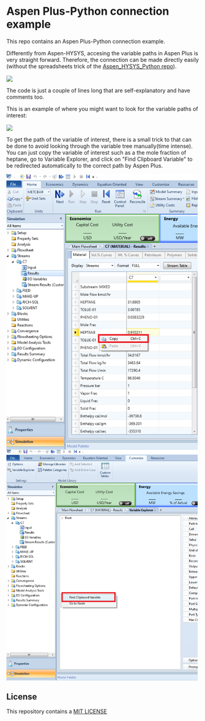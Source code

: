# Aspen Plus-Python connection example

This repo contains an Aspen Plus-Python connection example.

Differently from Aspen-HYSYS, accesing the variable paths in Aspen Plus is very straight forward. Therefore, the connection can be made directly easily (without the spreadsheets trick of the [Aspen_HYSYS_Python repo](https://github.com/edgarsmdn/Aspen_HYSYS_Python)).

<img align="center" src="https://github.com/edgarsmdn/Aspen_Plus_Python/blob/main/media/Aspen_plus_python.PNG" width="1000">

The code is just a couple of lines long that are self-explanatory and have comments too.

This is an example of where you might want to look for the variable paths of interest:

<img align="center" src="https://github.com/edgarsmdn/Aspen_Plus_Python/blob/main/media/path_example.PNG" width="500">

To get the path of the variable of interest, there is a small trick to that can be done to avoid looking through the variable tree manually(time intense). You can just copy the variable of interest such as a the mole fraction of heptane, go to Variable Explorer, and click on "Find Clipboard Variable" to be redirected automatically to the correct path by Aspen Plus.

<img align="center" src="https://github.com/edgarsmdn/Aspen_Plus_Python/blob/main/media/copy.PNG" width="500">

<img align="center" src="https://github.com/edgarsmdn/Aspen_Plus_Python/blob/main/media/findvariable.PNG" width="500">


## License

This repository contains a [MIT LICENSE](https://github.com/edgarsmdn/Aspen_Plus_Python/blob/main/LICENSE)
